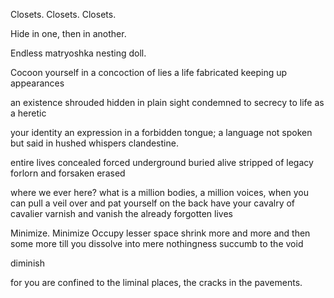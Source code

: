 
Closets. 
Closets. 
Closets.

Hide in one, then in another.

Endless matryoshka nesting doll.  

Cocoon yourself 
in a concoction of lies 
a life fabricated 
keeping up appearances

an existence
shrouded
hidden
in plain sight
condemned 
to secrecy
to life as a heretic

your identity 
an expression
in a forbidden tongue;
a language not spoken 
but said in hushed whispers 
clandestine.

entire lives concealed
forced underground
buried alive
stripped of legacy
forlorn and forsaken
erased

where we ever here?
what is a million bodies, a million voices,
when you can pull a veil over
and pat yourself on the back
have your cavalry of cavalier 
varnish and vanish
the already forgotten lives 

Minimize. Minimize
Occupy lesser space
shrink more
and more
and then some more 
till you dissolve
into mere nothingness
succumb to the void 

diminish

for you are confined
to the liminal places,
the cracks in the pavements. 
